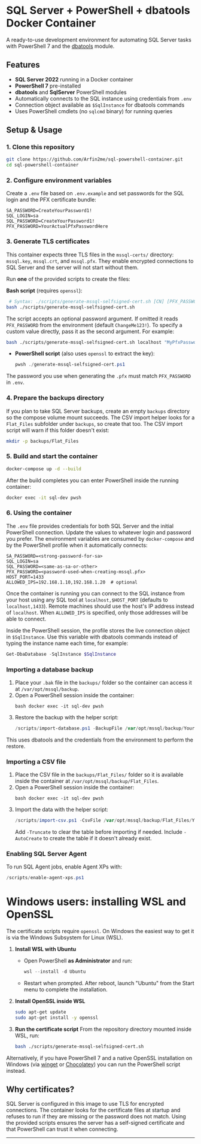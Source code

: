 # SQL Server + PowerShell + dbatools Docker Container

A ready-to-use development environment for automating SQL Server tasks with PowerShell 7 and the [dbatools](https://dbatools.io/) module.

## Features

- **SQL Server 2022** running in a Docker container
- **PowerShell 7** pre-installed
- **dbatools** and **SqlServer** PowerShell modules
- Automatically connects to the SQL instance using credentials from `.env`
- Connection object available as `$SqlInstance` for dbatools commands
- Uses PowerShell cmdlets (no `sqlcmd` binary) for running queries
  
## Setup & Usage

### 1. Clone this repository

```bash
git clone https://github.com/Arfin2me/sql-powershell-container.git
cd sql-powershell-container
```

### 2. Configure environment variables

Create a `.env` file based on `.env.example` and set passwords for the SQL login and the PFX certificate bundle:

```
SA_PASSWORD=CreateYourPassword1!
SQL_LOGIN=sa
SQL_PASSWORD=CreateYourPassword1!
PFX_PASSWORD=YourActualPfxPasswordHere
```

### 3. Generate TLS certificates

This container expects three TLS files in the `mssql-certs/` directory: `mssql.key`, `mssql.crt`, and `mssql.pfx`. They enable encrypted connections to SQL Server and the server will not start without them.

Run **one** of the provided scripts to create the files:

**Bash script** (requires `openssl`):
  ```bash
   # Syntax: ./scripts/generate-mssql-selfsigned-cert.sh [CN] [PFX_PASSWORD]
  bash ./scripts/generate-mssql-selfsigned-cert.sh
  ```
  The script accepts an optional password argument. If omitted it reads `PFX_PASSWORD` from the environment (default `ChangeMe123!`). To specify a custom value directly, pass it as the second argument. For example:
  ```bash
  bash ./scripts/generate-mssql-selfsigned-cert.sh localhost "MyPfxPassword!"
  ```
  
- **PowerShell script** (also uses `openssl` to extract the key):
  ```powershell
  pwsh ./generate-mssql-selfsigned-cert.ps1
  ```

The password you use when generating the `.pfx` must match `PFX_PASSWORD` in `.env`.

### 4. Prepare the backups directory

If you plan to take SQL Server backups, create an empty `backups` directory so the compose volume mount succeeds. The CSV import helper looks for a `Flat_Files` subfolder under `backups`, so create that too. The CSV import script will warn if this folder doesn't exist:

```bash
mkdir -p backups/Flat_Files
```

### 5. Build and start the container

```bash
docker-compose up -d --build
```

After the build completes you can enter PowerShell inside the running container:

```bash
docker exec -it sql-dev pwsh
```

### 6. Using the container

The `.env` file provides credentials for both SQL Server and the initial
PowerShell connection. Update the values to whatever login and password you
prefer. The environment variables are consumed by `docker-compose` and by the
PowerShell profile when it automatically connects:

```
SA_PASSWORD=<strong-password-for-sa>
SQL_LOGIN=sa
SQL_PASSWORD=<same-as-sa-or-other>
PFX_PASSWORD=<password-used-when-creating-mssql.pfx>
HOST_PORT=1433
ALLOWED_IPS=192.168.1.10,192.168.1.20  # optional
```

Once the container is running you can connect to the SQL instance from your host
using any SQL tool at `localhost,$HOST_PORT` (defaults to `localhost,1433`).
Remote machines should use the host's IP address instead of `localhost`.
When `ALLOWED_IPS` is specified, only those addresses will be able to connect.

Inside the PowerShell session, the profile stores the live connection object in
`$SqlInstance`. Use this variable with dbatools commands instead of typing the
instance name each time, for example:

```powershell
Get-DbaDatabase -SqlInstance $SqlInstance
```

### Importing a database backup

1. Place your `.bak` file in the `backups/` folder so the container can access it at `/var/opt/mssql/backup`.
2. Open a PowerShell session inside the container:
   ```
   bash docker exec -it sql-dev pwsh
   ```
3. Restore the backup with the helper script:
   ```powershell
   /scripts/import-database.ps1 -BackupFile /var/opt/mssql/backup/YourDatabase.bak -WithReplace

This uses dbatools and the credentials from the environment to perform the restore.

### Importing a CSV file

1. Place the CSV file in the `backups/Flat_Files/` folder so it is available inside the container at `/var/opt/mssql/backup/Flat_Files`.
2. Open a PowerShell session inside the container:
   ```
   bash docker exec -it sql-dev pwsh
   ```
3. Import the data with the helper script:
   ```powershell
   /scripts/import-csv.ps1 -CsvFile /var/opt/mssql/backup/Flat_Files/YourData.csv -Database MyDb -Table MyTable
   ```
   Add `-Truncate` to clear the table before importing if needed. Include `-AutoCreate` to create the table if it doesn't already exist.
   
### Enabling SQL Server Agent

To run SQL Agent jobs, enable Agent XPs with:

```powershell
/scripts/enable-agent-xps.ps1
```
# Windows users: installing WSL and OpenSSL

The certificate scripts require `openssl`. On Windows the easiest way to get it is via the Windows Subsystem for Linux (WSL).

1. **Install WSL with Ubuntu**
   - Open PowerShell **as Administrator** and run:
     ```powershell
     wsl --install -d Ubuntu
     ```
   - Restart when prompted. After reboot, launch "Ubuntu" from the Start menu to complete the installation.

2. **Install OpenSSL inside WSL**
   ```bash
   sudo apt-get update
   sudo apt-get install -y openssl
   ```

3. **Run the certificate script**
   From the repository directory mounted inside WSL, run:
   ```bash
   bash ./scripts/generate-mssql-selfsigned-cert.sh
   ```

Alternatively, if you have PowerShell 7 and a native OpenSSL installation on Windows (via [winget](https://learn.microsoft.com/windows/package-manager/winget/) or [Chocolatey](https://chocolatey.org/)) you can run the PowerShell script instead.

## Why certificates?

SQL Server is configured in this image to use TLS for encrypted connections. The container looks for the certificate files at startup and refuses to run if they are missing or the password does not match. Using the provided scripts ensures the server has a self-signed certificate and that PowerShell can trust it when connecting.

---
